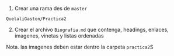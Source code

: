 1. Crear una rama des de `master`

```
QuelaliGaston/Practica2
```

2. Crear el archivo `Biografia.md` que contenga, headings, enlaces, imagenes, vinetas y listas ordenadas

Nota. las imagenes deben estar dentro la carpeta `practica2`S
